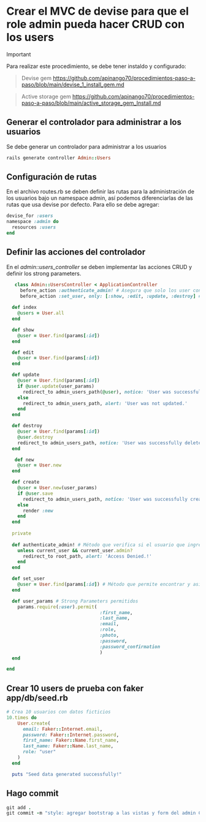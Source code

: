 # Crear el MVC de devise para que el role admin pueda hacer CRUD con los users

> [!IMPORTANT]
> Para realizar este procedimiento, se debe tener instaldo y configurado:

>Devise gem https://github.com/apinango70/procedimientos-paso-a-paso/blob/main/devise_1_install_gem.md

>Active storage gem https://github.com/apinango70/procedimientos-paso-a-paso/blob/main/active_storage_gem_Install.md

## Generar el controlador para administrar a los usuarios

Se debe generar un controlador para administrar a los usuarios

```ruby
rails generate controller Admin::Users
```

## Configuración de rutas

En el archivo routes.rb se deben definir las rutas para la administración de los usuarios bajo un namespace admin, así podemos diferenciarlas de las rutas que usa devise por defecto. Para ello se debe agregar: 

```ruby
devise_for :users
namespace :admin do
  resources :users
end
```

## Definir las acciones del controlador

En el _admin::users_controller_ se deben implementar las acciones CRUD y definir los strong parameters.

```ruby
   class Admin::UsersController < ApplicationController
     before_action :authenticate_admin! # Asegura que solo los user con rol de admin puedan acceder al CRUD de los usuarios
     before_action :set_user, only: [:show, :edit, :update, :destroy] # Permite tener el usuario seleccionado disponible en @user
   
  def index
    @users = User.all
  end

  def show
    @user = User.find(params[:id])
  end

  def edit
    @user = User.find(params[:id])
  end

  def update
    @user = User.find(params[:id])
    if @user.update(user_params)
      redirect_to admin_users_path(@user), notice: 'User was successfully updated.'
    else
      redirect_to admin_users_path, alert: 'User was not updated.'
    end
  end

  def destroy
    @user = User.find(params[:id])
    @user.destroy
    redirect_to admin_users_path, notice: 'User was successfully deleted.'
  end

   def new
    @user = User.new
  end

  def create
    @user = User.new(user_params)
    if @user.save
      redirect_to admin_users_path, notice: 'User was successfully created..'
    else
      render :new
    end
  end
     
  private
 
  def authenticate_admin! # Método que verifica si el usuario que ingresó a admin/users/ tiene el rol de admin, de lo contrario muestra el alert y lo devuleve al root_path
    unless current_user && current_user.admin?
      redirect_to root_path, alert: 'Access Denied.!'
    end
  end

  def set_user
    @user = User.find(params[:id]) # Método que permite encontrar y asignar el usuario correcto según el ID proporcionado
  end

  def user_params # Strong Parameters permitidos
    params.require(:user).permit(
                                  :first_name,
                                  :last_name,
                                  :email,
                                  :role,
                                  :photo,
                                  :password,
                                  :password_confirmation
                                  )
  end

end
```

## Crear 10 users de prueba con faker app/db/seed.rb

```ruby
# Crea 10 usuarios con datos ficticios
10.times do
    User.create(
      email: Faker::Internet.email,
      password: Faker::Internet.password,
      first_name: Faker::Name.first_name,
      last_name: Faker::Name.last_name,
      role: "user"
    )
  end

  puts "Seed data generated successfully!"
```

## Hago commit

```ruby
git add .
git commit -m "style: agregar bootstrap a las vistas y form del admin CRUD"
```
